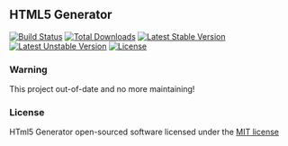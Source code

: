 ## HTML5 Generator

[![Build Status](https://travis-ci.org/erayaydin/html5-generator.svg)](https://travis-ci.org/erayaydin/html5-generator)
[![Total Downloads](https://poser.pugx.org/erayaydin/html5-generator/downloads.svg)](https://packagist.org/packages/erayaydin/html5-generator)
[![Latest Stable Version](https://poser.pugx.org/erayaydin/html5-generator/v/stable.svg)](https://packagist.org/packages/erayaydin/html5-generator)
[![Latest Unstable Version](https://poser.pugx.org/erayaydin/html5-generator/v/unstable.svg)](https://packagist.org/packages/erayaydin/html5-generator)
[![License](https://poser.pugx.org/erayaydin/html5-generator/license.svg)](https://packagist.org/packages/erayaydin/html5-generator)

### Warning

This project out-of-date and no more maintaining!

### License

HTml5 Generator open-sourced software licensed under the [MIT license](http://opensource.org/licenses/MIT)
